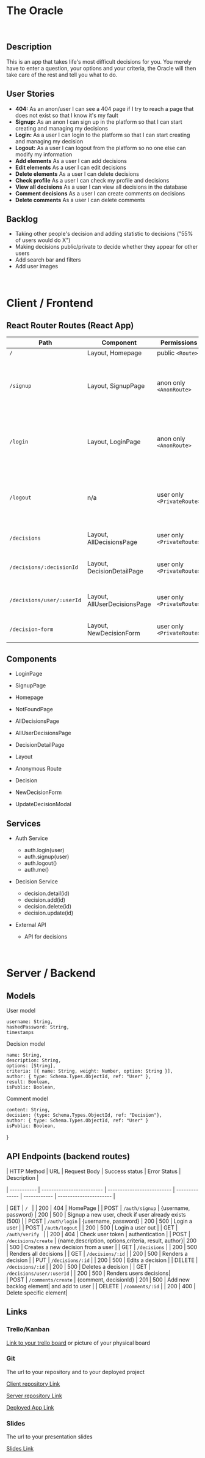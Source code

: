 # The Oracle

<br>

## Description

This is an app that takes life's most difficult decisions for you. You merely have to enter a question, your options and your criteria, the Oracle will then take care of the rest and tell you what to do.

## User Stories

- **404:** As an anon/user I can see a 404 page if I try to reach a page that does not exist so that I know it's my fault
- **Signup:** As an anon I can sign up in the platform so that I can start creating and managing my decisions
- **Login:** As a user I can login to the platform so that I can start creating and managing my decision
- **Logout:** As a user I can logout from the platform so no one else can modify my information
- **Add elements** As a user I can add decisions
- **Edit elements** As a user I can edit decisions
- **Delete elements** As a user I can delete decisions
- **Check profile** As a user I can check my profile and decisions
- **View all decisions** As a user I can view all decisions in the database
- **Comment decisions** As a user I can create comments on decisions
- **Delete comments** As a user I can delete comments

## Backlog

- Taking other people's decision and adding statistic to decisions ("55% of users would do X")
- Making decisions public/private to decide whether they appear for other users
- Add search bar and filters
- Add user images

<br>

# Client / Frontend

## React Router Routes (React App)

| Path                      | Component                    | Permissions                | Behavior                                                      |
| ------------------------- | ---------------------------- | -------------------------- | ------------------------------------------------------------- |
| `/`                       | Layout, Homepage             | public `<Route>`           | Homepage                                                      |
| `/signup`                 | Layout, SignupPage           | anon only `<AnonRoute>`    | Signup form, link to login, navigate to login after signup    |
| `/login`                  | Layout, LoginPage            | anon only `<AnonRoute>`    | Login form, link to signup, navigate to decisions after login |
| `/logout`                 | n/a                          | user only `<PrivateRoute>` | Navigate to homepage after logout, expire session             |
| `/decisions`              | Layout, AllDecisionsPage     | user only `<PrivateRoute>` | Shows all decisions in db                                     |
| `/decisions/:decisionId`  | Layout, DecisionDetailPage   | user only `<PrivateRoute>` | Shows details on a decision, comments                         |
| `/decisions/user/:userId` | Layout, AllUserDecisionsPage | user only `<PrivateRoute>` | Shows all decisions created by user                           |
| `/decision-form`          | Layout, NewDecisionForm      | user only `<PrivateRoute>` | Create new decision                                           |

## Components

- LoginPage

- SignupPage

- Homepage

- NotFoundPage

- AllDecisionsPage

- AllUserDecisionsPage

- DecisionDetailPage

- Layout

- Anonymous Route

- Decision

- NewDecisionForm

- UpdateDecisionModal

## Services

- Auth Service

  - auth.login(user)
  - auth.signup(user)
  - auth.logout()
  - auth.me()

- Decision Service

  - decision.detail(id)
  - decision.add(id)
  - decision.delete(id)
  - decision.update(id)

- External API
  - API for decisions

<br>

# Server / Backend

## Models

User model

    username: String,
    hashedPassword: String,
    timestamps

Decision model

    name: String,
    description: String,
    options: [String],
    criteria: [{ name: String, weight: Number, option: String }],
    author: { type: Schema.Types.ObjectId, ref: "User" },
    result: Boolean,
    isPublic: Boolean,

Comment model

    content: String,
    decision: {type: Schema.Types.ObjectId, ref: "Decision"},
    author: { type: Schema.Types.ObjectId, ref: "User" }
    isPublic: Boolean,

}

## API Endpoints (backend routes)


| HTTP Method | URL                       | Request Body               | Success status | Error Status | Description            |

| ----------- | ------------------------- | -------------------------- | -------------- | ------------ | ---------------------- |

| GET         | `/ `                      |                            | 200            | 404          | HomePage               |
| POST        | `/auth/signup`            | {username, password}       | 200            | 500          | Signup a new 
user, check if user already exists (500)                                                                                        |
| POST        | `/auth/login`             | {username, password}       | 200            | 500          | Login a user           |
| POST        | `/auth/logout`            |                            | 200            | 500          | Login a user out       |
| GET         | `/auth/verify `           |                            | 200            | 404          | Check user token       |
authentication                                                                                                                  |
| POST        | `/decisions/create`       | {name,description, options,criteria, result, author}| 200            | 500          | Creates a new decision 
 from a user                                                                                           | 
| GET         | `/decisions`              |                            | 200            | 500          | Renders all decisions  |
| GET         | `/decisions/:id`          |                            | 200            | 500          | Renders a decision     |
| PUT         | `/decisions/:id`          |                            | 200            | 500          | Edits a decision       |
| DELETE      | `/decisions/:id`          |                            | 200            | 500          | Deletes a decision     |
| GET         | `/decisions/user/:userId` |                            | 200            | 500          | Renders users decisions|  
| POST        | `/comments/create`        | {comment, decisionId}      | 201            | 500          | Add new backlog element|
 and add to user                                                                                                                |
| DELETE      | `/comments/:id`           |                            | 200            | 400          | Delete specific element| 
<br>

## Links

### Trello/Kanban

[Link to your trello board](https://trello.com/b/qU5o16oP/the-oracle)
or picture of your physical board

### Git

The url to your repository and to your deployed project

[Client repository Link](https://github.com/EricCompanyV/oracle-app-client)

[Server repository Link](https://github.com/EricCompanyV/oracle-app-server)

[Deployed App Link](https://incredible-alpaca-0cf5e6.netlify.app/)

### Slides

The url to your presentation slides

[Slides Link](https://docs.google.com/presentation/d/16s9MfYlfMru8c4E5U_rlkRhUCbMctfe5weMvgPnU8YA/edit?usp=sharing)

```

```
